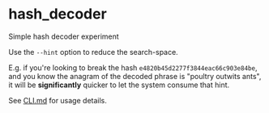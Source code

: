 # hash_decoder
Simple hash decoder experiment

Use the `--hint` option to reduce the search-space. 

E.g. if you're looking to break the hash `e4820b45d2277f3844eac66c903e84be`, 
and you know the anagram of the decoded phrase is "poultry outwits ants", 
it will be **significantly** quicker to let the system consume that hint.

See [CLI.md](CLI.md) for usage details.
